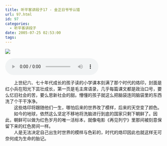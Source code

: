 ```yaml
---
title: 听平客讲段子17 - 金正日爷爷认错
url: 97.html
id: 97
categories:
  - 听平客讲段子
date: 2005-07-25 02:53:00
tags:
---
```


![](https://antiwave.tech/wp-content/uploads/2020/01/05-07-25.gif)

<audio controls height="100" width="100">
  <source src="https://content.antiwave.tech/file/antiwave/%E5%90%AC%E5%B9%B3%E5%AE%A2%E8%AE%B2%E6%AE%B5%E5%AD%9017+-+%E9%87%91%E6%AD%A3%E6%97%A5%E7%88%B7%E7%88%B7%E8%AE%A4%E9%94%99.mp3" type="audio/mpeg">
  <embed height="50" width="100" src="https://content.antiwave.tech/file/antiwave/%E5%90%AC%E5%B9%B3%E5%AE%A2%E8%AE%B2%E6%AE%B5%E5%AD%9017+-+%E9%87%91%E6%AD%A3%E6%97%A5%E7%88%B7%E7%88%B7%E8%AE%A4%E9%94%99.mp3">
</audio>


　　上世纪六、七十年代成长的孩子读的小学课本刻满了那个时代的烙印，封面是红小兵在阳光下茁壮成长，第一页是毛主席语录，几乎每篇课文都是政治口号，要么忆旧社会的苦，要么思新社会的甜。懵懂的孩子就这么把脑袋连同脑袋里的东西洗了个干干净净。  
　　这些烙印将跟随他们一生，哪怕后来的世界改了模样，后来的天空变了颜色。  
　　如今的地球，依然这么坚定不移地将洗脑进行到底的国家只剩下朝鲜了。因此，朝鲜可以做为红色岁月的唯一活标本，就像电影《再见列宁》里那间被刻意保留下来的红色房间一样。  
　　人是无法决定自己出生时世界的模样与色彩的，时代的烙印因此也就这样无可奈何成为生命的胎记。